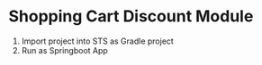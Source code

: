 # Shopping Cart Discount Module

1. Import project into STS as Gradle project
2. Run as Springboot App
